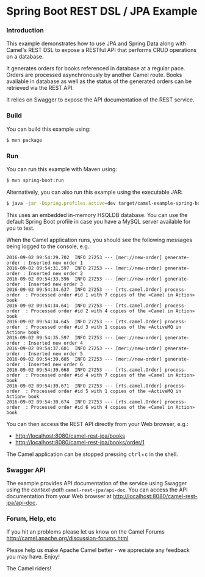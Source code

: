 # Spring Boot REST DSL / JPA Example

### Introduction

This example demonstrates how to use JPA and Spring Data along with Camel's REST DSL
to expose a RESTful API that performs CRUD operations on a database.

It generates orders for books referenced in database at a regular pace.
Orders are processed asynchronously by another Camel route. Books available
in database as well as the status of the generated orders can be retrieved via
the REST API.

It relies on Swagger to expose the API documentation of the REST service.

### Build

You can build this example using:

```sh
$ mvn package
```

### Run

You can run this example with Maven using:

```sh
$ mvn spring-boot:run
```

Alternatively, you can also run this example using the executable JAR:

```sh
$ java -jar -Dspring.profiles.active=dev target/camel-example-spring-boot-rest-jpa-${project.version}.jar
```

This uses an embedded in-memory HSQLDB database. You can use the default
Spring Boot profile in case you have a MySQL server available for you to test.

When the Camel application runs, you should see the following messages
being logged to the console, e.g.:

```
2016-09-02 09:54:29.702  INFO 27253 --- [mer://new-order] generate-order : Inserted new order 1
2016-09-02 09:54:31.597  INFO 27253 --- [mer://new-order] generate-order : Inserted new order 2
2016-09-02 09:54:33.596  INFO 27253 --- [mer://new-order] generate-order : Inserted new order 3
2016-09-02 09:54:34.637  INFO 27253 --- [rts.camel.Order] process-order  : Processed order #id 1 with 7 copies of the «Camel in Action» book
2016-09-02 09:54:34.641  INFO 27253 --- [rts.camel.Order] process-order  : Processed order #id 2 with 4 copies of the «Camel in Action» book
2016-09-02 09:54:34.645  INFO 27253 --- [rts.camel.Order] process-order  : Processed order #id 3 with 1 copies of the «ActiveMQ in Action» book
2016-09-02 09:54:35.597  INFO 27253 --- [mer://new-order] generate-order : Inserted new order 4
2016-09-02 09:54:37.601  INFO 27253 --- [mer://new-order] generate-order : Inserted new order 5
2016-09-02 09:54:39.605  INFO 27253 --- [mer://new-order] generate-order : Inserted new order 6
2016-09-02 09:54:39.668  INFO 27253 --- [rts.camel.Order] process-order  : Processed order #id 4 with 7 copies of the «Camel in Action» book
2016-09-02 09:54:39.671  INFO 27253 --- [rts.camel.Order] process-order  : Processed order #id 5 with 1 copies of the «ActiveMQ in Action» book
2016-09-02 09:54:39.674  INFO 27253 --- [rts.camel.Order] process-order  : Processed order #id 6 with 4 copies of the «Camel in Action» book
```

You can then access the REST API directly from your Web browser, e.g.:

- <http://localhost:8080/camel-rest-jpa/books>
- <http://localhost:8080/camel-rest-jpa/books/order/1>

The Camel application can be stopped pressing <kbd>ctrl</kbd>+<kbd>c</kbd> in the shell.

### Swagger API

The example provides API documentation of the service using Swagger using
the _context-path_ `camel-rest-jpa/api-doc`. You can access the API documentation
from your Web browser at <http://localhost:8080/camel-rest-jpa/api-doc>.

### Forum, Help, etc

If you hit an problems please let us know on the Camel Forums
<http://camel.apache.org/discussion-forums.html>

Please help us make Apache Camel better - we appreciate any feedback you may have. Enjoy!

The Camel riders!